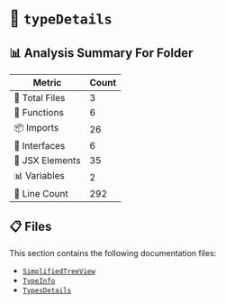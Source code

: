 # 📁 `typeDetails`

## 📊 Analysis Summary For Folder

| Metric | Count |
|--------|-------|
| 📁 Total Files | 3 |
| 🔧 Functions | 6 |
| 📦 Imports | 26 |
| 📐 Interfaces | 6 |
| 💠 JSX Elements | 35 |
| 📊 Variables | 2 |
| 🔢 Line Count | 292 |


## 📋 Files

This section contains the following documentation files:

- [`SimplifiedTreeView`](./SimplifiedTreeView.md)
- [`TypeInfo`](./TypeInfo.md)
- [`TypesDetails`](./TypesDetails.md)